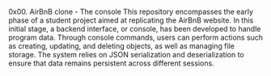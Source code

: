 0x00. AirBnB clone - The console
This repository encompasses the early phase of a student project aimed at replicating the AirBnB website. In this initial stage, a backend interface, or console, has been developed to handle program data. Through console commands, users can perform actions such as creating, updating, and deleting objects, as well as managing file storage. The system relies on JSON serialization and deserialization to ensure that data remains persistent across different sessions.
